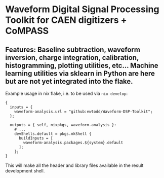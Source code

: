 # Waveform Digital Signal Processing Toolkit for CAEN digitizers + CoMPASS
## Features: Baseline subtraction, waveform inversion, charge integration, calibration, histogramming, plotting utilities, etc... Machine learning utilities via sklearn in Python are here but are not yet integrated into the flake. 

Example usage in nix flake, i.e. to be used via `nix develop`: 
```
{
  inputs = {
    waveform-analysis.url = "github:ewtodd/Waveform-DSP-Toolkit";
  };

  outputs = { self, nixpkgs, waveform-analysis }:
    # ...
    devShells.default = pkgs.mkShell {
      buildInputs = [
        waveform-analysis.packages.${system}.default
      ];
    };
}
```
This will make all the header and library files available in the result development shell.
